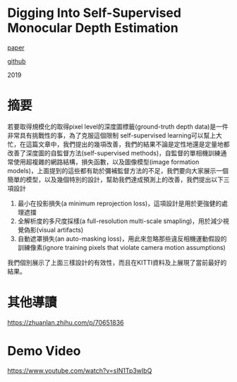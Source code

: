 # Digging Into Self-Supervised Monocular Depth Estimation

[paper](https://openaccess.thecvf.com/content_ICCV_2019/papers/Godard_Digging_Into_Self-Supervised_Monocular_Depth_Estimation_ICCV_2019_paper.pdf)

[github](www.github.com/nianticlabs/monodepth2)

2019

# 摘要

若要取得規模化的取得pixel level的深度圖標籤(ground-truth depth data)是一件非常具有挑戰性的事，為了克服這個限制
self-supervised learning可以幫上大忙，在這篇文章中，我們提出的幾項改善，我們的結果不論是定性地還是定量地都改善了深度圖的自監督方法(self-supervised methods)，自監督的單相機訓練通常使用超複雜的網路結構，損失函數，以及圖像模型(image formation models)，上面提到的這些都有助於彌補監督方法的不足，我們要向大家展示一個簡單的模型，以及幾個特別的設計，幫助我們達成預測上的改善，我們提出以下三項設計

1. 最小在投影損失(a minimum reprojection loss)，這項設計是用於更強健的處理遮擋
2. 全解析度的多尺度採樣(a full-resolution multi-scale smapling)，用於減少視覺偽影(visual artifacts)
3. 自動遮罩損失(an auto-masking loss)，用此來忽略那些違反相機運動假設的訓練像素(ignore training pixels that violate camera motion assumptions)

我們個別展示了上面三樣設計的有效性，而且在KITTI資料及上展現了當前最好的結果。

# 其他導讀

https://zhuanlan.zhihu.com/p/70651836

# Demo Video

https://www.youtube.com/watch?v=sIN1Tp3wIbQ
